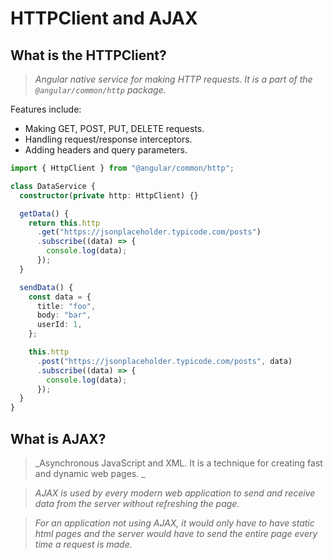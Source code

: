 <style>
h1 {
    border-bottom: 0;
}
</style>

# HTTPClient and AJAX

## What is the HTTPClient?

> _Angular native service for making HTTP requests. It is a part of the `@angular/common/http` package._

Features include:

- Making GET, POST, PUT, DELETE requests.
- Handling request/response interceptors.
- Adding headers and query parameters.

```typescript
import { HttpClient } from "@angular/common/http";

class DataService {
  constructor(private http: HttpClient) {}

  getData() {
    return this.http
      .get("https://jsonplaceholder.typicode.com/posts")
      .subscribe((data) => {
        console.log(data);
      });
  }

  sendData() {
    const data = {
      title: "foo",
      body: "bar",
      userId: 1,
    };

    this.http
      .post("https://jsonplaceholder.typicode.com/posts", data)
      .subscribe((data) => {
        console.log(data);
      });
  }
}
```

## What is AJAX?

> _Asynchronous JavaScript and XML. It is a technique for creating fast and dynamic web pages. _

> _AJAX is used by every modern web application to send and receive data from the server without refreshing the page._

> _For an application not using AJAX, it would only have to have static html pages and the server would have to send the entire page every time a request is made._
